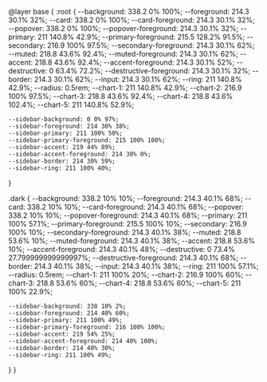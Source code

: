 @layer base {
  :root {
    --background: 338.2 0% 100%;
    --foreground: 214.3 30.1% 32%;
    --card: 338.2 0% 100%;
    --card-foreground: 214.3 30.1% 32%;
    --popover: 338.2 0% 100%;
    --popover-foreground: 214.3 30.1% 32%;
    --primary: 211 140.8% 42.9%;
    --primary-foreground: 215.5 128.2% 91.5%;
    --secondary: 216.9 100% 97.5%;
    --secondary-foreground: 214.3 30.1% 62%;
    --muted: 218.8 43.6% 92.4%;
    --muted-foreground: 214.3 30.1% 62%;
    --accent: 218.8 43.6% 92.4%;
    --accent-foreground: 214.3 30.1% 52%;
    --destructive: 0 63.4% 72.2%;
    --destructive-foreground: 214.3 30.1% 32%;
    --border: 214.3 30.1% 62%;
    --input: 214.3 30.1% 62%;
    --ring: 211 140.8% 42.9%;
    --radius: 0.5rem;
    --chart-1: 211 140.8% 42.9%;
    --chart-2: 216.9 100% 97.5%;
    --chart-3: 218.8 43.6% 92.4%;
    --chart-4: 218.8 43.6% 102.4%;
    --chart-5: 211 140.8% 52.9%;
    
    --sidebar-background: 0 0% 97%;
    --sidebar-foreground: 214 30% 38%;
    --sidebar-primary: 211 100% 50%;
    --sidebar-primary-foreground: 215 100% 100%;
    --sidebar-accent: 219 44% 89%;
    --sidebar-accent-foreground: 214 30% 0%;
    --sidebar-border: 214 30% 59%;
    --sidebar-ring: 211 100% 40%;
  }

  .dark {
    --background: 338.2 10% 10%;
    --foreground: 214.3 40.1% 68%;
    --card: 338.2 10% 10%;
    --card-foreground: 214.3 40.1% 68%;
    --popover: 338.2 10% 10%;
    --popover-foreground: 214.3 40.1% 68%;
    --primary: 211 100% 57.1%;
    --primary-foreground: 215.5 100% 10%;
    --secondary: 216.9 100% 10%;
    --secondary-foreground: 214.3 40.1% 38%;
    --muted: 218.8 53.6% 10%;
    --muted-foreground: 214.3 40.1% 38%;
    --accent: 218.8 53.6% 10%;
    --accent-foreground: 214.3 40.1% 48%;
    --destructive: 0 73.4% 27.799999999999997%;
    --destructive-foreground: 214.3 40.1% 68%;
    --border: 214.3 40.1% 38%;
    --input: 214.3 40.1% 38%;
    --ring: 211 100% 57.1%;
    --radius: 0.5rem;
    --chart-1: 211 100% 20%;
    --chart-2: 216.9 100% 60%;
    --chart-3: 218.8 53.6% 60%;
    --chart-4: 218.8 53.6% 60%;
    --chart-5: 211 100% 22.9%;
    
    --sidebar-background: 338 10% 2%;
    --sidebar-foreground: 214 40% 60%;
    --sidebar-primary: 211 100% 49%;
    --sidebar-primary-foreground: 216 100% 100%;
    --sidebar-accent: 219 54% 25%;
    --sidebar-accent-foreground: 214 40% 100%;
    --sidebar-border: 214 40% 30%;
    --sidebar-ring: 211 100% 49%;
  }
}